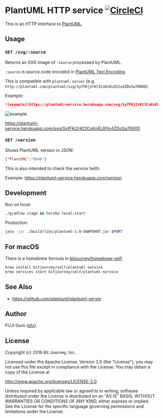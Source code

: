 
# PlantUML HTTP service [![CircleCI](https://circleci.com/gh/gfx/plantuml-service.svg?style=svg)](https://circleci.com/gh/gfx/plantuml-service)

This is an HTTP interface to [PlantUML](http://plantuml.com/).

## Usage

### `GET /svg/:source`

Returns an SVG image of `:source` processed by PlantUML.

`:source` is source code encoded in [PlantUML Text Encoding](http://plantuml.com/pte.html).

This is compatible with `plantuml-server` (e.g. `http://plantuml.com/plantuml/svg/SyfFKj2rKt3CoKnELR1Io4ZDoSa70000`).

Example:

```markdown
![example](https://plantuml-service.herokuapp.com/svg/SyfFKj2rKt3CoKnELR1Io4ZDoSa70000)
```

![example](https://plantuml-service.herokuapp.com/svg/SyfFKj2rKt3CoKnELR1Io4ZDoSa70000)

https://plantuml-service.herokuapp.com/svg/SyfFKj2rKt3CoKnELR1Io4ZDoSa70000

### `GET /version`

Shows PlantUML version in JSON:

```json
{"PlantUML":"8046"}
```

This is also intended to check the service helth.

Example: https://plantuml-service.herokuapp.com/version

## Development

Run on local:

```sh
./gradlew stage && heroku local:start
```

Production:

```sh
java -jar ./build/libs/plantuml-1.0-SNAPSHOT.jar $PORT
```

## For macOS

There is a homebrew formula in [bitjourney/homebrew-self](https://github.com/bitjourney/homebrew-self):

```sh
brew install bitjourney/self/plantuml-service
brew services start bitjourney/self/plantuml-service
```

## See Also

* https://github.com/plantuml/plantuml-server

## Author

FUJI Goro ([gfx](https://github.com/gfx)).

## License

Copyright (c) 2016 Bit Journey, Inc.

Licensed under the Apache License, Version 2.0 (the "License");
you may not use this file except in compliance with the License.
You may obtain a copy of the License at

http://www.apache.org/licenses/LICENSE-2.0

Unless required by applicable law or agreed to in writing, software
distributed under the License is distributed on an "AS IS" BASIS,
WITHOUT WARRANTIES OR CONDITIONS OF ANY KIND, either express or implied.
See the License for the specific language governing permissions and
limitations under the License.
